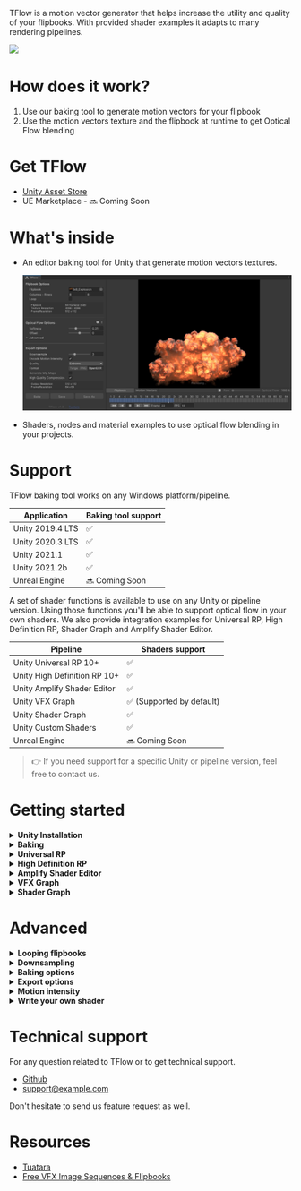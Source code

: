 TFlow is a motion vector generator that helps increase the utility and quality of your flipbooks. With provided shader examples it adapts to many rendering pipelines.

![](https://i.imgur.com/G0HDxbH.gif)

# How does it work?

1. Use our baking tool to generate motion vectors for your flipbook
2. Use the motion vectors texture and the flipbook at runtime to get Optical Flow blending

# Get TFlow

- [Unity Asset Store](https://u3d.as/2F5t)
- UE Marketplace - 🔜 Coming Soon

# What's inside

- An editor baking tool for Unity that generate motion vectors textures.

  ![](img/v1.jpg)

- Shaders, nodes and material examples to use optical flow blending in your projects.

# Support

TFlow baking tool works on any Windows platform/pipeline.

| Application         | Baking tool support |
|-------              |-------|
| Unity 2019.4 LTS    |  ✅  |
| Unity 2020.3 LTS    |  ✅  |
| Unity 2021.1        |  ✅  |
| Unity 2021.2b       |  ✅  |
| Unreal Engine       |  🔜 Coming Soon  |

A set of shader functions is available to use on any Unity or pipeline version. Using those functions you'll be able to support optical flow in your own shaders.
We also provide integration examples for Universal RP, High Definition RP, Shader Graph and Amplify Shader Editor.

| Pipeline            | Shaders support |
|-------              |-------|
| Unity Universal RP 10+       |  ✅  |
| Unity High Definition RP 10+      |  ✅  |
| Unity Amplify Shader Editor       |  ✅  |
| Unity VFX Graph     |  ✅  (Supported by default) |
| Unity Shader Graph  |  ✅  |
| Unity Custom Shaders  |  ✅  |
| Unreal Engine       |  🔜 Coming Soon  |

> 👉 If you need support for a specific Unity or pipeline version, feel free to contact us.

# Getting started

<details>
  <summary><strong>Unity Installation</strong></summary>

- Download TFlow package for Unity. See [Get TFlow](#get-tflow).
- Import the package in your Unity project

</details>
<details>
<summary><strong>Baking</strong></summary>

- Open the tool `Window > Tuatara > TFlow` or right click on your flipbook ``Tuatara > Open TFlow`.
- Drop your flipbook in and fill in the size
- Check *Loop* if your sequence is supposed to loop

> 💡 The column and row count will be filled automatically if the size is included in the file name like "*COLUMSxROWS*".

![baking_01](img/unity_baking_01.jpg)

- Press *Bake* and *Save As*.

For more details, check the *Advanced* chapter.
</details>

<details>
  <summary><strong>Universal RP</strong></summary>
  Explain here 
</details>

<details>
  <summary><strong>High Definition RP</strong></summary>
  Explain here 
</details>

<details>
  <summary><strong>Amplify Shader Editor</strong></summary>
  Explain here 
</details>

<details>
  <summary><strong>VFX Graph</strong></summary>
  Explain here 
</details>

<details>
  <summary><strong>Shader Graph</strong></summary>
  Explain here 
</details>

# Advanced

<details>
  <summary><strong>Looping flipbooks</strong></summary>

![](img/looping.jpg)

If your animation is supposed to loop, enable the *Loop* checkbox so that the last frame blends with the first frame.
Otherwise, the last frame fades out.

</details>

<details>
  <summary><strong>Downsampling</strong></summary>

![](img/downsample.jpg)

- Input Downsample (red)

  Increase this value to reduce the input size before generating motion vectors. This will increase the processing speed and reduce the overall quality. 
  We recommend to increase this value only if the input size is higher than 2048x2048.

- Output Downsample (green)

  Increase this value as much as possible to get the smallest motion vectors texture and thus save runtime performance.
  Don't increase it if the blending looks worst.
  Changing this doesn't affect the processing speed.

</details>

<details>
  <summary><strong>Baking options</strong></summary>

![](img/optical_flow_options.jpg)

- **Softness** 

  Use a small value do detect fine detail/slow motion and a larger value for fast motion. 
  Using a larger value slow down the baking process.
  This setting is a simplification of *Search size* in *Advanced* settings. 

- **Offset**

  Play with this value if the blending doesn't look correct.
  Most of the time, there is no need to change it and you can leave it to 0.
  This setting will offset *Motion intensity* in *Advanced* settings. 
  It doesn't affect the motion vectors but only the blending.

- **Input downsample**

  See the **Downsampling** advanced topic.

- **Custom settings**

  When enabled, you get full control over *Motion Intensity* and *Search Size*. These settings are not designed to be used manually.

- **Motion intensity**

  Controls the motion vectors intensity in the blending process.
  With a value of 0, you can preview what the blending looks like without motion vectors, just a regular blending.
  This setting doesn't affect the motion vectors but only the blending.

- **Search size**

  TFlow use the *Farneback Optical Flow* algorithm to generate motion vectors and the *Search Size* is the most important setting.
  Use a small value do detect fine detail/slow motion and a larger value for fast motion. 
  Using a larger value slow down the baking process.
  It's in pixel space.

</details>

<details>
  <summary><strong>Export options</strong></summary>

![](img/export.jpg)

- **Downsample**

  See the **Downsampling** advanced topic.

- **Encode Motion Intensity**

  Save the motion intensity value (from *Optical flow options > Advanced*) into the blue and alpha channels.
  This value is required at runtime for blending. See the **Motion intensity** advanced topic.

- **Quality**

  Save the texture as 32bit per channel float [0, 1] or 8bit per channel [0, 255].
  Always choose Extreme quality unless you have strong size/performance constraints (such as Android platform).

- **Generate Mip Maps**

  Enable this to generate mip maps. 
  You can always change this afterwards in the texture import settings.

- **High quality compression**

  Always enable this if your platform support it, it's non destructive compression. 
  You can always change this afterwards in the texture import settings.

</details>

<details>
  <summary><strong>Motion intensity</strong></summary>
  
  The motion intensity defines how the motion vector texture should influence the blending. It's needed at runtime because the Motion Vector texture is normalized and need to be transformed before being used.
  By default, the motion intensity is in the file name and encoded in the blue and alpha channels.

  Storing the motion intensity in two places allow to have a motion vector texture that can be used in any pipeline.

  If you choose to name the texture differently, you can always get the motion texture with right click *Tuatara > Copy Motion Intensity into clipboard*.

  ![](img/encoded_motion_intensity.jpg)
  ![](img/encoded_motion_intensity_log.jpg)

</details>

<details>
  <summary><strong>Write your own shader</strong></summary>
  WIP
</details>

# Technical support

For any question related to TFlow or to get technical support.
- [Github](https://github.com/Tuatara-VFX/TFlow/issues)
- <support@example.com>

Don't hesitate to send us feature request as well.

# Resources

- [Tuatara](https://tuataragames.com/)
- [Free VFX Image Sequences & Flipbooks](https://blog.unity.com/technology/free-vfx-image-sequences-flipbooks)
